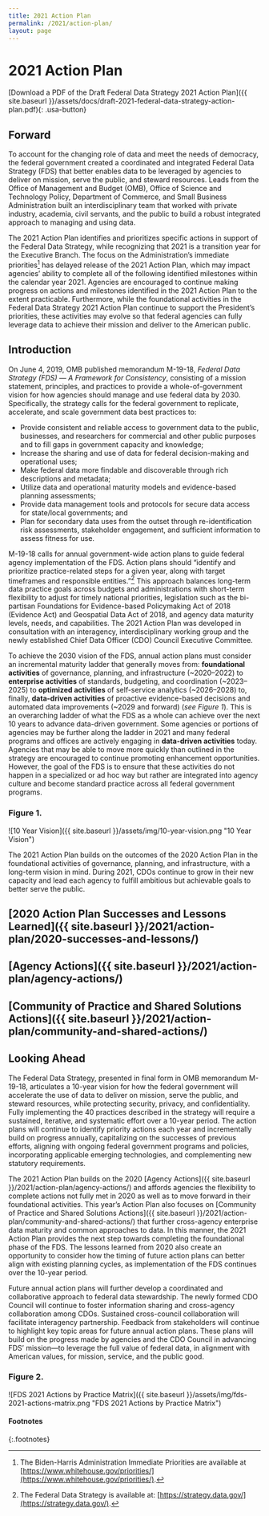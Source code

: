 ```yaml
---
title: 2021 Action Plan
permalink: /2021/action-plan/
layout: page
---
```


# 2021 Action Plan

[Download a PDF of the Draft Federal Data Strategy 2021 Action Plan]({{ site.baseurl }}/assets/docs/draft-2021-federal-data-strategy-action-plan.pdf){: .usa-button}

  
## Forward

To account for the changing role of data and meet the needs of democracy, the federal government created a coordinated and integrated Federal Data Strategy (FDS) that better enables data to be leveraged by agencies to deliver on mission, serve the public, and steward resources. Leads from the Office of Management and Budget (OMB), Office of Science and Technology Policy, Department of Commerce, and Small Business Administration built an interdisciplinary team that worked with private industry, academia, civil servants, and the public to build a robust integrated approach to managing and using data.

The 2021 Action Plan identifies and prioritizes specific actions in support of the Federal Data Strategy, while recognizing that 2021 is a transition year for the Executive Branch. The focus on the Administration’s immediate priorities[^1] has delayed release of the 2021 Action Plan, which may impact agencies’ ability to complete all of the following identified milestones within the calendar year 2021. Agencies are encouraged to continue making progress on actions and milestones identified in the 2021 Action Plan to the extent practicable. Furthermore, while the foundational activities in the Federal Data Strategy 2021 Action Plan continue to support the President’s priorities, these activities may evolve so that federal agencies can fully leverage data to achieve their mission and deliver to the American public. 


## Introduction

On June 4, 2019, OMB published memorandum M-19-18, *Federal Data Strategy (FDS) — A Framework for Consistency*, consisting of a mission statement, principles, and practices to provide a whole-of-government vision for how agencies should manage and use federal data by 2030. Specifically, the strategy calls for the federal government to replicate, accelerate, and scale government data best practices to:
*	Provide consistent and reliable access to government data to the public, businesses, and researchers for commercial and other public purposes and to fill gaps in government capacity and knowledge;
*	Increase the sharing and use of data for federal decision-making and operational uses;
*	Make federal data more findable and discoverable through rich descriptions and metadata;
*	Utilize data and operational maturity models and evidence-based planning assessments;
*	Provide data management tools and protocols for secure data access for state/local governments; and
*	Plan for secondary data uses from the outset through re-identification risk assessments, stakeholder engagement, and sufficient information to assess fitness for use.

M-19-18 calls for annual government-wide action plans to guide federal agency implementation of the FDS. Action plans should “identify and prioritize practice-related steps for a given year, along with target timeframes and responsible entities.”[^2] This approach balances long-term data practice goals across budgets and administrations with short-term flexibility to adjust for timely national priorities, legislation such as the bi-partisan Foundations for Evidence-based Policymaking Act of 2018 (Evidence Act) and Geospatial Data Act of 2018, and agency data maturity levels, needs, and capabilities. The 2021 Action Plan was developed in consultation with an interagency, interdisciplinary working group and the newly established Chief Data Officer (CDO) Council Executive Committee. 

To achieve the 2030 vision of the FDS, annual action plans must consider an incremental maturity ladder that generally moves from: **foundational activities** of governance, planning, and infrastructure (~2020–2022) to **enterprise activities** of standards, budgeting, and coordination (~2023–2025) to **optimized activities** of self-service analytics (~2026–2028) to, finally, **data-driven activities** of proactive evidence-based decisions and automated data improvements (~2029 and forward) (*see Figure 1*). This is an overarching ladder of what the FDS as a whole can achieve over the next 10 years to advance data-driven government. Some agencies or portions of agencies may be further along the ladder in 2021 and many federal programs and offices are actively engaging in **data-driven activities** today. Agencies that may be able to move more quickly than outlined in the strategy are encouraged to continue promoting enhancement opportunities. However, the goal of the FDS is to ensure that these activities do not happen in a specialized or ad hoc way but rather are integrated into agency culture and become standard practice across all federal government programs.

### Figure 1.
![10 Year Vision]({{ site.baseurl }}/assets/img/10-year-vision.png "10 Year Vision")

The 2021 Action Plan builds on the outcomes of the 2020 Action Plan in the foundational activities of governance, planning, and infrastructure, with a long-term vision in mind. During 2021, CDOs continue to grow in their new capacity and lead each agency to fulfill ambitious but achievable goals to better serve the public. 


## [2020 Action Plan Successes and Lessons Learned]({{ site.baseurl }}/2021/action-plan/2020-successes-and-lessons/)


## [Agency Actions]({{ site.baseurl }}/2021/action-plan/agency-actions/)


## [Community of Practice and Shared Solutions Actions]({{ site.baseurl }}/2021/action-plan/community-and-shared-actions/)


## Looking Ahead

The Federal Data Strategy, presented in final form in OMB memorandum M-19-18, articulates a 10-year vision for how the federal government will accelerate the use of data to deliver on mission, serve the public, and steward resources, while protecting security, privacy, and confidentiality. Fully implementing the 40 practices described in the strategy will require a sustained, iterative, and systematic effort over a 10-year period. The action plans will continue to identify priority actions each year and incrementally build on progress annually, capitalizing on the successes of previous efforts, aligning with ongoing federal government programs and policies, incorporating applicable emerging technologies, and complementing new statutory requirements.

The 2021 Action Plan builds on the 2020 [Agency Actions]({{ site.baseurl }}/2021/action-plan/agency-actions/) and affords agencies the flexibility to complete actions not fully met in 2020 as well as to move forward in their foundational activities. This year’s Action Plan also focuses on [Community of Practice and Shared Solutions Actions]({{ site.baseurl }}/2021/action-plan/community-and-shared-actions/) that further cross-agency enterprise data maturity and common approaches to data. In this manner, the 2021 Action Plan provides the next step towards completing the foundational phase of the FDS. The lessons learned from 2020 also create an opportunity to consider how the timing of future action plans can better align with existing planning cycles, as implementation of the FDS continues over the 10-year period.

Future annual action plans will further develop a coordinated and collaborative approach to federal data stewardship. The newly formed CDO Council will continue to foster information sharing and cross-agency collaboration among CDOs. Sustained cross-council collaboration will facilitate interagency partnership. Feedback from stakeholders will continue to highlight key topic areas for future annual action plans. These plans will build on the progress made by agencies and the CDO Council in advancing FDS’ mission—to leverage the full value of federal data, in alignment with American values, for mission, service, and the public good.

### Figure 2.
![FDS 2021 Actions by Practice Matrix]({{ site.baseurl }}/assets/img/fds-2021-actions-matrix.png "FDS 2021 Actions by Practice Matrix")

#### Footnotes
{:.footnotes}
[^1]: The Biden-Harris Administration Immediate Priorities are available at [https://www.whitehouse.gov/priorities/](https://www.whitehouse.gov/priorities/).
[^2]: The Federal Data Strategy is available at: [https://strategy.data.gov/](https://strategy.data.gov/).

